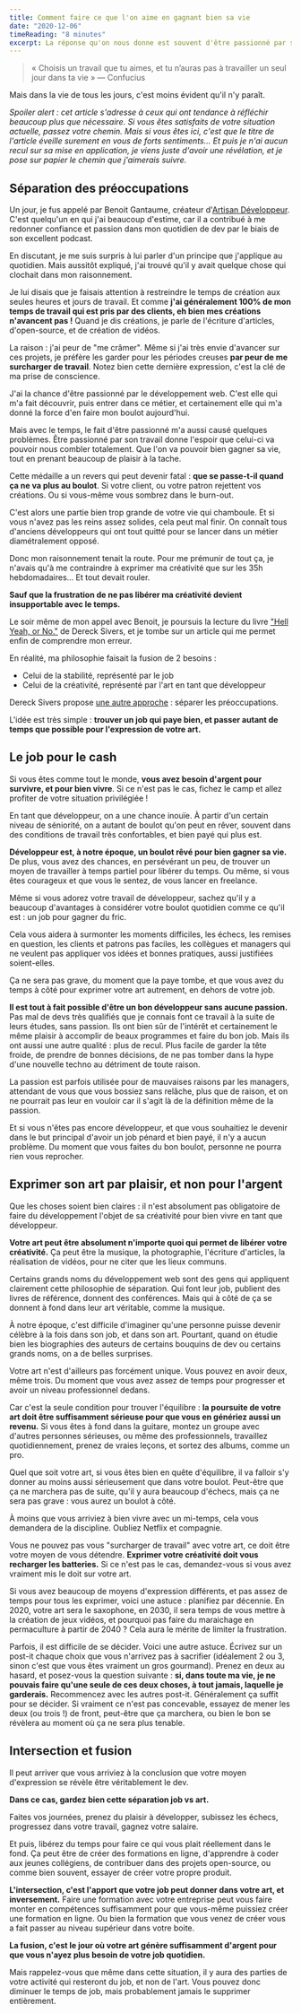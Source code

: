 ```yaml
---
title: Comment faire ce que l'on aime en gagnant bien sa vie
date: "2020-12-06"
timeReading: "8 minutes"
excerpt: La réponse qu'on nous donne est souvent d'être passionné par son boulot. Je propose une autre approche.
---
```


> « Choisis un travail que tu aimes, et tu n’auras pas à travailler un seul jour dans ta vie » — Confucius

Mais dans la vie de tous les jours, c'est moins évident qu'il n'y paraît.

_Spoiler alert : cet article s'adresse à ceux qui ont tendance à réfléchir beaucoup plus que nécessaire. Si vous êtes satisfaits de votre situation actuelle, passez votre chemin. Mais si vous êtes ici, c'est que le titre de l'article éveille surement en vous de forts sentiments... Et puis je n'ai aucun recul sur sa mise en application, je viens juste d'avoir une révélation, et je pose sur papier le chemin que j'aimerais suivre._

## Séparation des préoccupations

Un jour, je fus appelé par Benoit Gantaume, créateur d'[Artisan Développeur](https://artisandeveloppeur.fr). C'est quelqu'un en qui j'ai beaucoup d'estime, car il a contribué à me redonner confiance et passion dans mon quotidien de dev par le biais de son excellent podcast.

En discutant, je me suis surpris à lui parler d'un principe que j'applique au quotidien. Mais aussitôt expliqué, j'ai trouvé qu'il y avait quelque chose qui clochait dans mon raisonnement.

Je lui disais que je faisais attention à restreindre le temps de création aux seules heures et jours de travail. Et comme **j'ai généralement 100% de mon temps de travail qui est pris par des clients, eh bien mes créations n'avancent pas !** Quand je dis créations, je parle de l'écriture d'articles, d'open-source, et de création de vidéos.

La raison : j'ai peur de "me crâmer". Même si j'ai très envie d'avancer sur ces projets, je préfère les garder pour les périodes creuses **par peur de me surcharger de travail**. Notez bien cette dernière expression, c'est la clé de ma prise de conscience.

J'ai la chance d'être passionné par le développement web. C'est elle qui m'a fait découvrir, puis entrer dans ce métier, et certainement elle qui m'a donné la force d'en faire mon boulot aujourd'hui.

Mais avec le temps, le fait d'être passionné m'a aussi causé quelques problèmes. Être passionné par son travail donne l'espoir que celui-ci va pouvoir nous combler totalement. Que l'on va pouvoir bien gagner sa vie, tout en prenant beaucoup de plaisir à la tache.

Cette médaille a un revers qui peut devenir fatal : **que se passe-t-il quand ça ne va plus au boulot**. Si votre client, ou votre patron rejettent vos créations. Ou si vous-même vous sombrez dans le burn-out.

C'est alors une partie bien trop grande de votre vie qui chamboule. Et si vous n'avez pas les reins assez solides, cela peut mal finir. On connaît tous d'anciens développeurs qui ont tout quitté pour se lancer dans un métier diamétralement opposé.

Donc mon raisonnement tenait la route. Pour me prémunir de tout ça, je n'avais qu'à me contraindre à exprimer ma créativité que sur les 35h hebdomadaires... Et tout devait rouler.

**Sauf que la frustration de ne pas libérer ma créativité devient insupportable avec le temps.**

Le soir même de mon appel avec Benoit, je poursuis la lecture du livre ["Hell Yeah, or No."](https://sive.rs/n) de Dereck Sivers, et je tombe sur un article qui me permet enfin de comprendre mon erreur.

En réalité, ma philosophie faisait la fusion de 2 besoins :

- Celui de la stabilité, représenté par le job
- Celui de la créativité, représenté par l'art en tant que développeur

Dereck Sivers propose [une autre approche](https://sive.rs/balance) : séparer les préoccupations.

L'idée est très simple : **trouver un job qui paye bien, et passer autant de temps que possible pour l'expression de votre art.**

## Le job pour le cash

Si vous êtes comme tout le monde, **vous avez besoin d'argent pour survivre, et pour bien vivre**. Si ce n'est pas le cas, fichez le camp et allez profiter de votre situation privilégiée !

En tant que développeur, on a une chance inouïe. À partir d'un certain niveau de séniorité, on a autant de boulot qu'on peut en rêver, souvent dans des conditions de travail très confortables, et bien payé qui plus est.

**Développeur est, à notre époque, un boulot rêvé pour bien gagner sa vie.** De plus, vous avez des chances, en persévérant un peu, de trouver un moyen de travailler à temps partiel pour libérer du temps. Ou même, si vous êtes courageux et que vous le sentez, de vous lancer en freelance.

Même si vous adorez votre travail de développeur, sachez qu'il y a beaucoup d'avantages à considérer votre boulot quotidien comme ce qu'il est : un job pour gagner du fric.

Cela vous aidera à surmonter les moments difficiles, les échecs, les remises en question, les clients et patrons pas faciles, les collègues et managers qui ne veulent pas appliquer vos idées et bonnes pratiques, aussi justifiées soient-elles.

Ça ne sera pas grave, du moment que la paye tombe, et que vous avez du temps à côté pour exprimer votre art autrement, en dehors de votre job.

**Il est tout à fait possible d'être un bon développeur sans aucune passion.** Pas mal de devs très qualifiés que je connais font ce travail à la suite de leurs études, sans passion. Ils ont bien sûr de l'intérêt et certainement le même plaisir à accomplir de beaux programmes et faire du bon job. Mais ils ont aussi une autre qualité : plus de recul. Plus facile de garder la tête froide, de prendre de bonnes décisions, de ne pas tomber dans la hype d'une nouvelle techno au détriment de toute raison.

La passion est parfois utilisée pour de mauvaises raisons par les managers, attendant de vous que vous bossiez sans relâche, plus que de raison, et on ne pourrait pas leur en vouloir car il s'agit là de la définition même de la passion.

Et si vous n'êtes pas encore développeur, et que vous souhaitiez le devenir dans le but principal d'avoir un job pénard et bien payé, il n'y a aucun problème. Du moment que vous faites du bon boulot, personne ne pourra rien vous reprocher.

## Exprimer son art par plaisir, et non pour l'argent

Que les choses soient bien claires : il n'est absolument pas obligatoire de faire du développement l'objet de sa créativité pour bien vivre en tant que développeur.

**Votre art peut être absolument n'importe quoi qui permet de libérer votre créativité.** Ça peut être la musique, la photographie, l'écriture d'articles, la réalisation de vidéos, pour ne citer que les lieux communs.

Certains grands noms du développement web sont des gens qui appliquent clairement cette philosophie de séparation. Qui font leur job, publient des livres de référence, donnent des conférences. Mais qui à côté de ça se donnent à fond dans leur art véritable, comme la musique.

À notre époque, c'est difficile d'imaginer qu'une personne puisse devenir célèbre à la fois dans son job, et dans son art. Pourtant, quand on étudie bien les biographies des auteurs de certains bouquins de dev ou certains grands noms, on a de belles surprises.

Votre art n'est d'ailleurs pas forcément unique. Vous pouvez en avoir deux, même trois. Du moment que vous avez assez de temps pour progresser et avoir un niveau professionnel dedans.

Car c'est la seule condition pour trouver l'équilibre : **la poursuite de votre art doit être suffisamment sérieuse pour que vous en génériez aussi un revenu.** Si vous êtes à fond dans la guitare, montez un groupe avec d'autres personnes sérieuses, ou même des professionnels, travaillez quotidiennement, prenez de vraies leçons, et sortez des albums, comme un pro.

Quel que soit votre art, si vous êtes bien en quête d'équilibre, il va falloir s'y donner au moins aussi sérieusement que dans votre boulot. Peut-être que ça ne marchera pas de suite, qu'il y aura beaucoup d'échecs, mais ça ne sera pas grave : vous aurez un boulot à côté.

À moins que vous arriviez à bien vivre avec un mi-temps, cela vous demandera de la discipline. Oubliez Netflix et compagnie.

Vous ne pouvez pas vous "surcharger de travail" avec votre art, ce doit être votre moyen de vous détendre. **Exprimer votre créativité doit vous recharger les batteries.** Si ce n'est pas le cas, demandez-vous si vous avez vraiment mis le doit sur votre art.

Si vous avez beaucoup de moyens d'expression différents, et pas assez de temps pour tous les exprimer, voici une astuce : planifiez par décennie. En 2020, votre art sera le saxophone, en 2030, il sera temps de vous mettre à la création de jeux vidéos, et pourquoi pas faire du maraichage en permaculture à partir de 2040 ? Cela aura le mérite de limiter la frustration.

Parfois, il est difficile de se décider. Voici une autre astuce. Écrivez sur un post-it chaque choix que vous n'arrivez pas à sacrifier (idéalement 2 ou 3, sinon c'est que vous êtes vraiment un gros gourmand). Prenez en deux au hasard, et posez-vous la question suivante : **si, dans toute ma vie, je ne pouvais faire qu'une seule de ces deux choses, à tout jamais, laquelle je garderais.** Recommencez avec les autres post-it. Généralement ça suffit pour se décider. Si vraiment ce n'est pas concevable, essayez de mener les deux (ou trois !) de front, peut-être que ça marchera, ou bien le bon se révèlera au moment où ça ne sera plus tenable.

## Intersection et fusion

Il peut arriver que vous arriviez à la conclusion que votre moyen d'expression se révèle être véritablement le dev.

**Dans ce cas, gardez bien cette séparation job vs art.**

Faites vos journées, prenez du plaisir à développer, subissez les échecs, progressez dans votre travail, gagnez votre salaire.

Et puis, libérez du temps pour faire ce qui vous plait réellement dans le fond. Ça peut être de créer des formations en ligne, d'apprendre à coder aux jeunes collégiens, de contribuer dans des projets open-source, ou comme bien souvent, essayer de créer votre propre produit.

**L'intersection, c'est l'apport que votre job peut donner dans votre art, et inversement.** Faire une formation avec votre entreprise peut vous faire monter en compétences suffisamment pour que vous-même puissiez créer une formation en ligne. Ou bien la formation que vous venez de créer vous a fait passer au niveau supérieur dans votre boite.

**La fusion, c'est le jour où votre art génère suffisamment d'argent pour que vous n'ayez plus besoin de votre job quotidien.**

Mais rappelez-vous que même dans cette situation, il y aura des parties de votre activité qui resteront du job, et non de l'art. Vous pouvez donc diminuer le temps de job, mais probablement jamais le supprimer entièrement.
